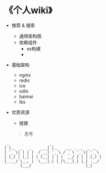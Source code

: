 # 《个人wiki》
- 推荐 & 搜索
  - 通用架构图
  - 依赖组件
    - es构建
    - 
    

- 基础架构
  - nginx
  - redis
  - ice
  - odin
  - baimai
  - lbs
- 优质资源
  - 链接
  > 思考


```
 _                  _                      
| |__  _   _    ___| |__   ___ _ __  _ __  
| '_ \| | | |  / __| '_ \ / _ \ '_ \| '_ \ 
| |_) | |_| | | (__| | | |  __/ | | | |_) |
|_.__/ \__, |  \___|_| |_|\___|_| |_| .__/ 
       |___/                        |_|    
```
